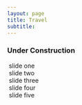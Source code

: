 ```yaml
---
layout: page
title: Travel
subtitle:
---
```

### Under Construction
<section class="slider_container">
	<section class="slider">
		<div class="slideone">
			<img src="{{ 'assets/img/rover.JPG' | relative_url }}" alt="" />
			<span class="caption"> slide one </span>
		</div>
		<div class="slidetwo">
			<img src="{{ 'assets/img/rover.JPG' | relative_url }}" alt="" />
			<span class="caption"> slide two </span>
		</div>
		<div class="slidethree">
			<img src="{{ 'assets/img/rover.JPG' | relative_url }}" alt="" />
			<span class="caption"> slide three </span>
		</div>
		<div class="slidefour">
			<img src="{{ 'assets/img/rover.JPG' | relative_url }}" alt="" />
			<span class="caption"> slide four </span>
		</div>
		<div class="slidefour">
			<img src="{{ 'assets/img/rover.JPG' | relative_url }}" alt="" />
			<span class="caption"> slide five </span>
		</div>
	</section>
</section>
